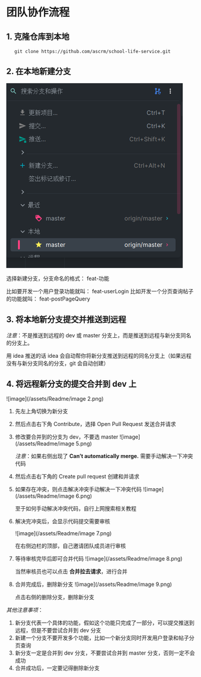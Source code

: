 # 团队协作流程

## 1. 克隆仓库到本地

```
   git clone https://github.com/ascrm/school-life-service.git
```
## 2. 在本地新建分支

![image](/assets/Readme/image.png)

选择新建分支，分支命名的格式： feat-功能

比如要开发一个用户登录功能就叫： feat-userLogin
比如开发一个分页查询帖子的功能就叫： feat-postPageQuery

## 3. 将本地新分支提交并推送到远程

*注意*：不是推送到远程的 dev 或 master 分支上，而是推送到远程与新分支同名的分支上。

用 idea 推送的话 idea 会自动帮你将新分支推送到远程的同名分支上（如果远程没有与新分支同名的分支，git 会自动创建）

## 4. 将远程新分支的提交合并到 dev 上
![image](/assets/Readme/image 2.png)

1. 先左上角切换为新分支
2. 然后点击右下角 Contribute，选择 Open Pull Request 发送合并请求
3. 修改要合并到的分支为 dev，不要选 master
   ![image](/assets/Readme/image 5.png)

   *注意*：如果右侧出现了 **Can’t automatically merge.** 需要手动解决一下冲突代码
4. 然后点击右下角的 Create pull request 创建和并请求
5. 如果存在冲突，则点击解决冲突手动解决一下冲突代码
   ![image](/assets/Readme/image 6.png)

   至于如何手动解决冲突代码，自行上网搜索相关教程

6. 解决完冲突后，会显示代码提交需要审核

   ![image](/assets/Readme/image 7.png)

   在右侧边栏的顶部，自己邀请团队成员进行审核
7. 等待审核完毕后即可合并代码
   ![image](/assets/Readme/image 8.png)

   当然审核员也可以点击 **合并拉去请求**，进行合并
   
8. 合并完成后，删除新分支
   ![image](/assets/Readme/image 9.png)

   点击右侧的删除分支，删除新分支


*其他注意事项*：
1. 新分支代表一个具体的功能，假如这个功能只完成了一部分，可以提交推送到远程，但是不要尝试合并到 dev 分支
2. 新建一个分支不要开发多个功能，比如一个新分支同时开发用户登录和帖子分页查询
3. 新分支一定是合并到 dev 分支，不要尝试合并到 master 分支，否则一定不会成功
4. 合并成功后，一定要记得删除新分支